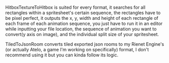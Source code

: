 HitboxTextureToHitbox is suited for every format, it searches for all rectangles within a spritesheet's certain sequence, the rectangles have to be pixel perfect, it outputs the x, y, width and height of each rectangle of each frame of each animation sequence, you just have to run it in an editor while inputting your file location, the sequence of animation you want to convert(y axis on image), and the individual split size of your spritesheet.

TiledToJsonRoom converts tiled exported json rooms to my Rienet Engine's (or actually Atelo, a game I'm working on specifically) format, I don't recommend using it but you can kinda follow its logic.
